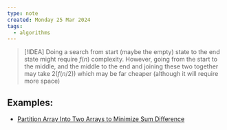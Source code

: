 ```yaml
---
type: note
created: Monday 25 Mar 2024
tags:
  - algorithms
---
```

> [!IDEA]
> Doing a search from start (maybe the empty) state to the end state might require $f(n)$ complexity. However, going from the start to the middle, and the middle to the end and joining these two together may take $2(f(n/2))$ which may be far cheaper (although it will require more space)


## Examples:
- [Partition Array Into Two Arrays to Minimize Sum Difference](https://leetcode.com/problems/partition-array-into-two-arrays-to-minimize-sum-difference/)